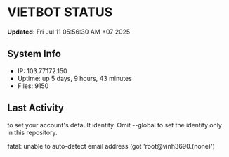 # VIETBOT STATUS
**Updated**: Fri Jul 11 05:56:30 AM +07 2025

## System Info
- IP: 103.77.172.150
- Uptime: up 5 days, 9 hours, 43 minutes
- Files: 9150

## Last Activity

to set your account's default identity.
Omit --global to set the identity only in this repository.

fatal: unable to auto-detect email address (got 'root@vinh3690.(none)')

